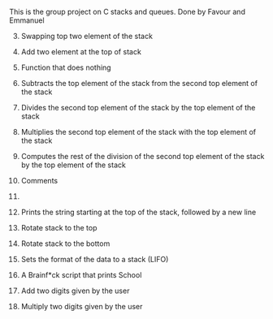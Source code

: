 This is the group project on C stacks and queues. Done by Favour and Emmanuel

3. Swapping top two element of the stack

4. Add two element at the top of stack

5. Function that does nothing

6. Subtracts the top element of the stack from the second top element of the stack

7. Divides the second top element of the stack by the top element of the stack

8. Multiplies the second top element of the stack with the top element of the stack

9. Computes the rest of the division of the second top element of the stack by the top element of the stack

10. Comments

11.

12. Prints the string starting at the top of the stack, followed by a new line

13. Rotate stack to the top

14. Rotate stack to the bottom

15. Sets the format of the data to a stack (LIFO)

16. A Brainf*ck script that prints School

17. Add two digits given by the user

18. Multiply two digits given by the user